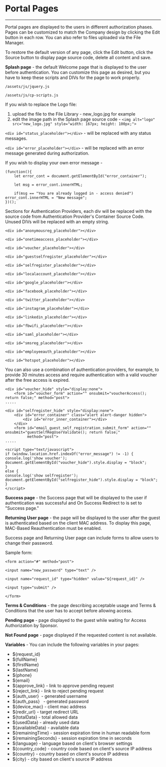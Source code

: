 # **Portal Pages**

---

Portal pages are displayed to the users in different authorization phases. Pages can be customized to match the Company design by clicking the Edit button in each row. You can also refer to files uploaded via the File Manager.

To restore the default version of any page, click the Edit button, click the Source button to display page source code, delete all content and save.

**Splash page** - the default Welcome page that is displayed to the user before authentication. You can customize this page as desired, but you have to keep these scripts and DIVs for the page to work properly.

`/assets/js/jquery.js`

`/assets/js/cp-scripts.js`

If you wish to replace the Logo file:

1. upload the file to the File Library - new_logo.jpg for example
2. edit the image path in the Splash page source code - `<img alt="logo" src="new_logo.jpg" style="width: 167px; height: 100px;">`

`<div id="status_placeholder"></div>` - will be replaced with any status messages.

`<div id="error_placeholder"></div>` - will be replaced with an error message generated during authorization.

If you wish to display your own error message -

```
(function(){
	let error_cont = document.getElementById("error_container");
	
	let msg = error_cont.innerHTML;
	
	if(msg == "You are already logged in - access denied") error_cont.innerHTML = "New message"; 
})();
```

Sections for Authentication Providers, each div will be replaced with the source code from Authentication Provider's Container Source Code. Unused DIVs will be replaced with an empty string.

```
<div id="anonymousreg_placeholder"></div>

<div id="onetimeaccess_placeholder"></div>

<div id="voucher_placeholder"></div>

<div id="guestselfregister_placeholder"></div>

<div id="selfregister_placeholder"></div>

<div id="localaccount_placeholder"></div>

<div id="google_placeholder"></div>

<div id="facebook_placeholder"></div>

<div id="twitter_placeholder"></div>

<div id="instagram_placeholder"></div>

<div id="linkedin_placeholder"></div>

<div id="fbwifi_placeholder"></div>

<div id="saml_placeholder"></div>

<div id="smsreg_placeholder"></div>

<div id="employeeauth_placeholder"></div>

<div id="hotspot_placeholder"></div>

```

You can also use a combination of authentication providers, for example, to provide 30 minutes access and require authentication with a valid voucher after the free access is expired.

```
<div id="voucher_hide" style="display:none">
    <form id="voucher_form" action="" onsubmit="voucherAccess(); return false;" method="post">
.....

<div id="selfregister_hide" style="display:none">
    <div id="error_container" class="alert alert-danger hidden">
        <div id="error_inner_container"></div>
    </div>
    <form id="email_guest_self_registration_submit_form" action="" onsubmit="guestSelfRegUserValidate(); return false;"
          method="post">
.....

<script type="text/javascript">
if (window.location.href.indexOf("error_message") != -1) {
console.log('show voucher');
document.getElementById("voucher_hide").style.display = "block";
}
else {
console.log('show selfregister');
document.getElementById("selfregister_hide").style.display = "block";
}
</script>
```


**Success page** - the Success page that will be displayed to the user if authentication was successful and On Success Redirect to is set to "Success page."

**Returning User page** - the page will be displayed to the user after the guest is authenticated based on the client MAC address. To display this page, MAC-Based Reauthentication must be enabled.

Success page and Returning User page can include forms to allow users to change their password.

Sample form:

```
<form action="#" method="post">

<input name="new_password" type="text" />

<input name="request_id" type="hidden" value="${request_id}" />

<input type="submit" />

</form>
```

**Terms & Conditions** - the page describing acceptable usage and Terms & Conditions that the user has to accept before allowing access.

**Pending page** - page displayed to the guest while waiting for Access Authorization by Sponsor.

**Not Found page** - page displayed if the requested content is not available.

**Variables** - You can include the following variables in your pages:

- ${request_id}
- ${fullName}
- ${firstName}
- ${lastName}
- ${phone}
- ${email}
- ${approve_link} - link to approve pending request
- ${reject_link} - link to reject pending request
- ${auth_user}  - generated username
- ${auth_pass}   - generated password
- ${device_mac} - client mac address
- ${redir_url} - target redirect URL
- ${totalData} - total allowed data
- ${usedData} - already used data
- ${availableData} - available data
- ${remainingTime} - session expiration time in human readable form
- ${remainingSeconds} - session expiration time in seconds
- ${language} - language based on client's browser settings
- ${country_code} - country code based on client's source IP address
- ${country} - country based on client's source IP address
- ${city} - city based on client's source IP address

